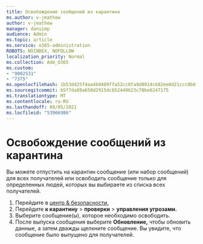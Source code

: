 ```yaml
---
title: Освобождение сообщений из карантина
ms.author: v-jmathew
author: v-jmathew
manager: dansimp
audience: Admin
ms.topic: article
ms.service: o365-administration
ROBOTS: NOINDEX, NOFOLLOW
localization_priority: Normal
ms.collection: Adm_O365
ms.custom:
- "9002531"
- "7375"
ms.openlocfilehash: 1b53dd25f4aa4b9409ffa52cc0fa9d0914c682ee0d21ccc0b6f0b484a3186626
ms.sourcegitcommit: b5f7da89a650d2915dc652449623c78be6247175
ms.translationtype: MT
ms.contentlocale: ru-RU
ms.lasthandoff: 08/05/2021
ms.locfileid: "53966986"
---
```

# <a name="release-quarantined-messages"></a>Освобождение сообщений из карантина

Вы можете отпустить на карантин сообщение (или набор сообщений) для всех получателей или освободить сообщение только для определенных людей, которых вы выбираете из списка всех получателей.

1. Перейдите в [центр & безопасности.](https://go.microsoft.com/fwlink/p/?linkid=2077143)
2. Перейдите **к карантину**  >  **проверки**  >  **управления угрозами.**
3. Выберите сообщение(ы), которое необходимо освободить.
4. После выпуска сообщения выберите **Обновление,** чтобы обновить данные, а затем дважды щелкните сообщение. Вы увидите, что сообщение было выпущено для получателей.

